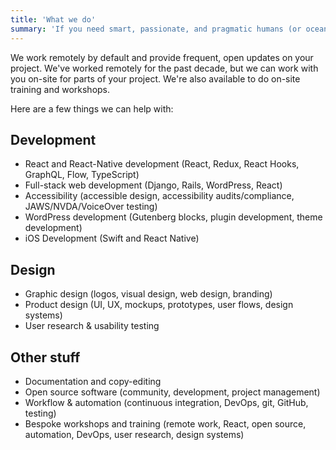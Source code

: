 ```yaml
---
title: 'What we do'
summary: 'If you need smart, passionate, and pragmatic humans (or ocean-dwellers) to help out with your projects, we are here for you!'
---
```


We work remotely by default and provide frequent, open updates on your project. We've worked remotely for the past decade, but we can work with you on-site for parts of your project. We're also available to do on-site training and workshops.

Here are a few things we can help with:

## Development

- React and React-Native development (React, Redux, React Hooks, GraphQL, Flow, TypeScript)
- Full-stack web development (Django, Rails, WordPress, React)
- Accessibility (accessible design, accessibility audits/compliance, JAWS/NVDA/VoiceOver testing)
- WordPress development (Gutenberg blocks, plugin development, theme development)
- iOS Development (Swift and React Native)

## Design

- Graphic design (logos, visual design, web design, branding)
- Product design (UI, UX, mockups, prototypes, user flows, design systems)
- User research & usability testing

## Other stuff

- Documentation and copy-editing
- Open source software (community, development, project management)
- Workflow & automation (continuous integration, DevOps, git, GitHub, testing)
- Bespoke workshops and training (remote work, React, open source, automation, DevOps, user research, design systems)
